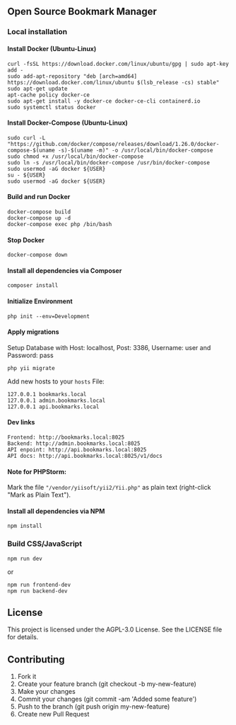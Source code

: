 ## Open Source Bookmark Manager

### Local installation

#### Install Docker (Ubuntu-Linux)

```
curl -fsSL https://download.docker.com/linux/ubuntu/gpg | sudo apt-key add -
sudo add-apt-repository "deb [arch=amd64] https://download.docker.com/linux/ubuntu $(lsb_release -cs) stable"
sudo apt-get update
apt-cache policy docker-ce
sudo apt-get install -y docker-ce docker-ce-cli containerd.io
sudo systemctl status docker
```

#### Install Docker-Compose (Ubuntu-Linux)

```
sudo curl -L "https://github.com/docker/compose/releases/download/1.26.0/docker-compose-$(uname -s)-$(uname -m)" -o /usr/local/bin/docker-compose
sudo chmod +x /usr/local/bin/docker-compose
sudo ln -s /usr/local/bin/docker-compose /usr/bin/docker-compose
sudo usermod -aG docker ${USER}
su - ${USER}
sudo usermod -aG docker ${USER}
```

#### Build and run Docker

```
docker-compose build
docker-compose up -d
docker-compose exec php /bin/bash
```

#### Stop Docker

```
docker-compose down
```

#### Install all dependencies via Composer

```
composer install
```

#### Initialize Environment

```
php init --env=Development
```

#### Apply migrations

Setup Database with Host: localhost, Post: 3386, Username: user and Password: pass

```
php yii migrate
```

Add new hosts to your `hosts` File:
```
127.0.0.1 bookmarks.local
127.0.0.1 admin.bookmarks.local
127.0.0.1 api.bookmarks.local
```

#### Dev links

```
Frontend: http://bookmarks.local:8025
Backend: http://admin.bookmarks.local:8025
API enpoint: http://api.bookmarks.local:8025
API docs: http://api.bookmarks.local:8025/v1/docs
```

#### Note for PHPStorm:

Mark the file `"/vendor/yiisoft/yii2/Yii.php"` as plain text (right-click "Mark as Plain Text").

#### Install all dependencies via NPM

```
npm install
```

### Build CSS/JavaScript

```
npm run dev
```

or

```
npm run frontend-dev
npm run backend-dev
```

## License

This project is licensed under the AGPL-3.0 License. See the LICENSE file for details.

## Contributing
1. Fork it
2. Create your feature branch (git checkout -b my-new-feature)
3. Make your changes
4. Commit your changes (git commit -am 'Added some feature')
5. Push to the branch (git push origin my-new-feature)
6. Create new Pull Request
